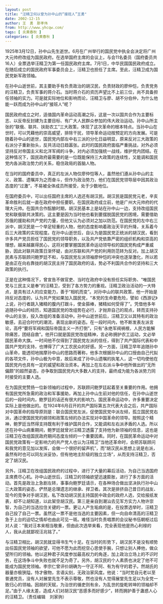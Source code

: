 ```yaml
---
layout: post
title: "汪精卫何以曾为孙中山的“接班人”王勇"
date: 2002-12-15
author: 王　勇　那孝伟
from: http://www.yhcqw.com/
tags: [ 炎黄春秋 ]
categories: [ 炎黄春秋 ]
---
```





1925年3月12日，孙中山先生逝世。6月在广州举行的国民党中执全会决定将广州大元帅府改组为国民政府。在选举国府主席的会议上，与会11名委员（国府委员共16人）全票选举汪精卫为第一任国民政府主席。7月1日，中华民国国民政府成立。在随后成立的国民政府军事委员会上，汪精卫也担任了主席。至此，汪精卫成为国民党新军政领袖。


在孙中山逝世前，其主要助手有负责政治的胡汉民，负责财政的廖仲恺，负责党务的汪精卫，负责军事的蒋介石。当时蒋介石的资历声望比不上前三位，尚不具备担任领袖的实力。可是就实际地位和影响而论，汪精卫与廖、胡不分伯仲，为什么他能一跃而成为孙中山的“接班人”呢？


国民政府成立之时，适值国内革命运动高潮之际，这是一次以国共合作为主要标志、以反帝反封建为主要目标、有广大人民群众参加的伟大政治运动。孙中山所主张的“联俄、联共、扶助农工”三大政策，体现了这次革命的根本特点。当孙中山在世时，可以凭藉他的崇高威望，排除干扰，领导革命运动按预定的方向发展。可是随着孙中山的逝世，国民党内部左中右三派的分化日益明显，原来反对三大政策的右派分子重新抬头，反共活动日趋嚣张。此时的国民政府面临严重挑战，对外必须坚持反对帝国主义和北洋军阀的斗争，对内必须加强统一战线，维护党内团结。在这种情况下，国民政府最需要的是一位既能保持三大政策的连续性，又能调和国民党内各派政治势力的关系，稳住政局的首脑人物。


在当时的国府委员中，真正的左派人物仅廖仲恺等人，虽然他们遵从孙中山的主义、政策、遗嘱并为之而奋斗，但作为政治势力，他们在国民党领导层中因其政治态度的“过激”，不易被全体成员所接受，处于少数地位。


在国府委员中，可以出任国府主席的人选还有胡汉民。胡汉民是国民党元老，辛亥革命胜利后就一直在政府中担任要职。在国民政府成立前，他是广州大元帅府的代理大元帅。在国共合作酝酿时期，胡汉民基本上是站在孙中山一边，支持改组国民党和联俄联共决策的。这主要是因为当时他也看到要摆脱国民党的困境，需要借助苏俄的援助和共产党的力量，但他又认为必须对之加以防范。在国民党的左中右三派中，胡汉民是一个举足轻重的人物，他的态度影响着政治天平的升降，关系着今后三大政策的实现程度。在孙中山逝世后，自认为是国民党正统派的胡汉民，看到许多共产党员担任了国民党的领导职务，以及共产党依靠严密的组织机构和崇高的理想，越来越赢得民心，这将对要掌握国民革命运动领导权的国民党构成严重威胁，因此对联共政策日渐怀疑，由对苏联和共产党的利用防范转为反对。加上胡汉民素与苏联顾问鲍罗廷不和，与国民党左派领袖廖仲恺的冲突也逐渐激化，所以若是由正在向右靠拢的胡汉民主持了国民政府的话，势必不利国共合作的坚持和三大政策的执行。


正是在这种情况下，曾宣告不做官吏、当时在政府中没有担任实际职务、“唯国民党与三民主义是奉”的汪精卫，受到了各方势力的重视。汪精卫政治活动的一大特点，是具有过人的应变能力，善于“相机而变”。对孙中山的联共政策，他一开始是持反对态度的，认为共产党如果加入国民党，“本党的生命要危险，譬如《西游记》上说，孙行者跳入猪精的腹内打跟斗，使金箍棒，猪精如何受得了”。凭借他多年追随孙中山的经历，知道国民党的改组势在必行，才抛弃自己的观点，转而支持孙中山的主张，投入改组的准备活动中。孙中山逝世前后，汪精卫又以其特有的政治敏感，去迎合时代的潮流，表现出新的姿态。在一段时间内，他不断发表左派言论，高呼“要将军阀和国际帝国主义一齐打倒”，只有“永绝军阀祸根，人民方能解除痛苦，团结自救”。他开口就是国民党改组精神，言必称拥护农工运动，文必举国民革命大旗。一时间他不仅得到了国民党左派的信任，得到了共产国际代表和中国共产党的支持，也博得了广大工农民众的好感。另一方面，汪精卫早年追随孙中山革命，能透彻地揣摩孙中山的思路而著称，他多次根据孙中山的口授由自己代拟的各项文件，孙中山极为中意，故后来成了孙中山遗嘱的执笔人，这一切均使他在国民党内也具有一定的威望和政治资本。再加上在左右派斗争中他所做出的“无所偏颇”的超然姿态，亦争取到国民党内大多数人的支持，最终成为能为各派势力同时接受的主要人选。


在为国民党赞扬一位新领袖的过程中，苏联顾问鲍罗廷起着至关重要的作用。他拥有国民党所急需的政治和军事援助，再加上孙中山生前对他的信任，在孙中山逝世后的一段时间内，鲍罗廷的话还有很大的影响力。国民革命运动中，许多重要决定实际上是他做出的。在1924年6月召开的共产国际第五次代表大会之后，共产国际对中国革命的指导原则是：联合国民党左派，促使国民党中派左倾，孤立国民党右派，通过使国民党的纲领和政策左倾的办法实现对中国革命的领导。按照这个精神，鲍罗廷当然得支持既有利于维护国共合作，又能调和左右派矛盾的人选。所以还在孙中山病重期间，鲍罗廷就曾对汪精卫透露了支持他为新领袖的信息，这也是汪精卫在改组国民政府期间态度左倾的一个重要因素。同时，在国民革命运动中对国民党政策有一定影响力的共产党人也认为汪精卫“当他还革命时，会把苏联顾问和我党的意见加以发挥，会做一个很好的留声机”，而“胡汉民从思想上说是右派，虽然有时也可以同左派妥协，但有他地主阶级的独立立场”，从而支持汪精卫，否定了胡汉民。


另外，汪精卫在改组国民政府的过程中，进行了大量的幕后活动，为自己当选国府主席费尽心机。孙中山逝世后，汪精卫的领袖欲望迅速膨胀，进行了多方面的活动。首先是政治上急剧左转，事事向鲍罗廷请示，在各种场合做出坚决执行孙中山三大政策的姿态，俨然是总理遗志的继承、捍卫者。其次是排挤自己昔日的战友、现今的竞争对手胡汉民，私下改动胡汉民主持国民中政会的政府人选，交给报纸发表，却不让胡知道，以此架空胡汉民。第三是亲自到潮汕去见军方实力人物许崇智，为自己的当选拉住关键的一票。更让人产生垢病的是，在投票选举时，汪精卫自己投了自己一票。虽然这一票不是他当选的主要因素，但一向自命清高的汪精卫急于上台的迫切之情却也由此可见一斑。难怪当时负责唱票的会议秘书伍朝枢过后对人说：“我对汪本来相当敬重，但由此次选举来看，完全表现他是热心利禄的人，我从此就鄙视汪兆铭了。”


与汪精卫相比，胡汉民就显得书生气十足。在当时的形势下，胡汉民不是没有顺势出任国民党领袖的欲望，可他不愿为此而挖空心思使手腕，只想让别人捧他，做众望所归的领袖。他以这种君子风度参加最高权力的角逐，加上政治立场上的不识时务，在这场争斗中失败也就不足为奇了。另外，胡汉民的个人素质也决定了他不可能成为国民党领袖。李宗仁曾评价胡确为一守正不阿、有为有守的君子。然胡氏的器量亦极狭隘，恃才傲物，言语尖刻，无政治家风度。他说：“当时党自元老以至普通党员，没有人对展堂先生不表示尊敬，然也没有人觉得展堂先生足以为全党一致归心的领袖。因胡的天赋，为治世的循吏则有余，为乱世的旋乾转坤的领袖却不足。”由于人缘太差，造成人们对胡汉民“恶感多而好感少”，转而拥护善于蛊惑人心的汪精卫。（责任编辑　刘家驹）


